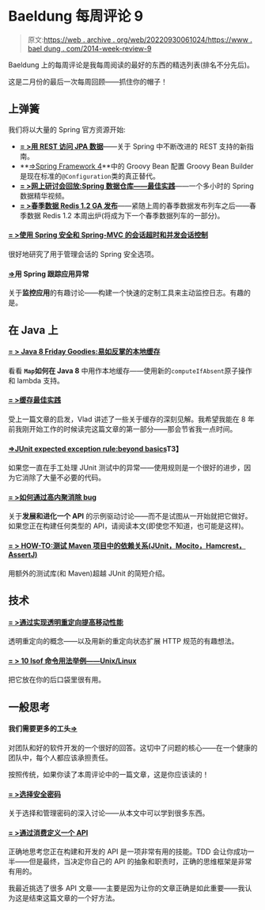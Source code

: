 # Baeldung 每周评论 9

> 原文:[https://web . archive . org/web/20220930061024/https://www . bael dung . com/2014-week-review-9](https://web.archive.org/web/20220930061024/https://www.baeldung.com/2014-week-review-9)

Baeldung 上的每周评论是我每周阅读的最好的东西的精选列表(排名不分先后)。

这是二月份的最后一次每周回顾——抓住你的帽子！

## **上弹簧**

我们将以大量的 Spring 官方资源开始:

*   **[= >用 REST 访问 JPA 数据](https://web.archive.org/web/20220521215602/https://spring.io/guides/gs/accessing-data-rest/)**——关于 Spring 中不断改进的 REST 支持的新指南。
*   **[=>Spring Framework 4](https://web.archive.org/web/20220521215602/https://spring.io/blog/2014/03/03/groovy-bean-configuration-in-spring-framework-4)**中的 Groovy Bean 配置 Groovy Bean Builder 是现在标准的`@Configuration`类的真正替代。
*   [**= >网上研讨会回放:Spring 数据仓库——最佳实践**](https://web.archive.org/web/20220521215602/https://spring.io/blog/2014/03/05/webinar-replay-spring-data-repositories-best-practices)——一个多小时的 Spring 数据精华视频。
*   **[= >春季数据 Redis 1.2 GA 发布](https://web.archive.org/web/20220521215602/https://spring.io/blog/2014/03/04/spring-data-redis-1-2-ga-released)**——紧随上周的春季数据发布列车之后——春季数据 Redis 1.2 本周出炉(将成为下一个春季数据列车的一部分)。

#### [**= >使用 Spring 安全和 Spring-MVC 的会话超时和并发会话控制**](https://web.archive.org/web/20220521215602/http://blog.trifork.com/2014/02/28/session-timeout-and-concurrent-session-control-with-spring-security-and-spring-mvc/)

很好地研究了用于管理会话的 Spring 安全选项。

#### [**=>**](https://web.archive.org/web/20220521215602/http://www.captaindebug.com/2014/03/tracking-application-exceptions-with.html)用 Spring 跟踪应用异常

关于**监控应用**的有趣讨论——构建一个快速的定制工具来主动监控日志。有趣的是。

## **在 Java 上**

#### [**= > Java 8 Friday Goodies:易如反掌的本地缓存**](https://web.archive.org/web/20220521215602/http://blog.jooq.org/2014/02/28/java-8-friday-goodies-easy-as-pie-local-caching/)

看看 **`Map`如何在 Java 8** 中用作本地缓存——使用新的`computeIfAbsent`原子操作和 lambda 支持。

#### **[= >缓存最佳实践](https://web.archive.org/web/20220521215602/http://vladmihalcea.com/2014/03/03/caching-best-practices/)**

受上一篇文章的启发，Vlad 讲述了一些关于缓存的深刻见解。我希望我能在 8 年前我刚开始工作的时候读完这篇文章的第一部分——那会节省我一点时间。

#### **[=>JUnit expected exception rule:beyond basics](https://web.archive.org/web/20220521215602/http://blog.codeleak.pl/2014/03/junit-expectedexception-rule-beyond.html)T3】**

如果您一直在手工处理 JUnit 测试中的异常——使用规则是一个很好的进步，因为它消除了大量不必要的代码。

#### **[= >如何通过高内聚消除 bug](https://web.archive.org/web/20220521215602/http://blog.jooq.org/2014/02/26/how-to-eliminate-bugs-through-high-cohesion/)**

关于**发展和进化一个 API** 的示例驱动讨论——而不是试图从一开始就把它做好。如果您正在构建任何类型的 API，请阅读本文(即使您不知道，也可能是这样)。

#### **[= > HOW-TO:测试 Maven 项目中的依赖关系(JUnit，Mocito，Hamcrest，AssertJ)](https://web.archive.org/web/20220521215602/http://blog.codeleak.pl/2014/03/how-to-test-dependencies-in-maven.html)**

用额外的测试库(和 Maven)超越 JUnit 的简短介绍。

## **技术**

#### **[= >通过实现透明重定向提高移动性能](https://web.archive.org/web/20220521215602/http://odino.org/increase-mobile-performances-by-implementing-transparent-redirects/)**

透明重定向的概念——以及用新的重定向状态扩展 HTTP 规范的有趣想法。

#### [**= > 10 lsof 命令用法举例——Unix/Linux**](https://web.archive.org/web/20220521215602/http://crybit.com/lsof-command-usages/)

把它放在你的后口袋里很有用。

## **一般思考**

#### 我们需要更多的工头[=>](https://web.archive.org/web/20220521215602/http://www.petrikainulainen.net/software-development/processes/we-need-more-foremen/)

对团队和好的软件开发的一个很好的回答。这切中了问题的核心——在一个健康的团队中，每个人都应该承担责任。

按照传统，如果你读了本周评论中的一篇文章，这是你应该读的！

#### [**= >选择安全密码**](https://web.archive.org/web/20220521215602/https://www.schneier.com/blog/archives/2014/03/choosing_secure_1.html)

关于选择和管理密码的深入讨论——从本文中可以学到很多东西。

#### **[= >通过消费定义一个 API](https://web.archive.org/web/20220521215602/http://www.daedtech.com/define-an-api-by-consuming-it)**

正确地思考您正在构建和开发的 API 是一项非常有用的技能。TDD 会让你成功一半——但是最终，当决定你自己的 API 的抽象和职责时，正确的思维框架是非常有用的。

我最近挑选了很多 API 文章——主要是因为让你的文章正确是如此重要——我认为这是结束这篇文章的一个好方法。